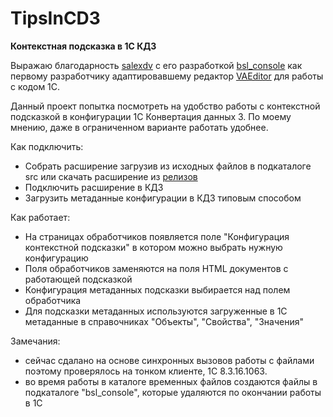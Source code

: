 # TipsInCD3

**Контекстная подсказка в 1С КД3**

Выражаю благодарность [salexdv](https://github.com/salexdv) с его разработкой [bsl_console](https://github.com/salexdv/bsl_console) как первому разработчику адаптировавшему редактор [VAEditor](https://github.com/Pr-Mex/VAEditor) для работы с кодом 1С.

Данный проект попытка посмотреть на удобство работы с контекстной подсказкой в конфигурации 1С Конвертация данных 3. По моему мнению, даже в ограниченном варианте работать удобнее.

Как подключить:

- Собрать расширение загрузив из исходных файлов в подкаталоге src или скачать расширение из [релизов](https://github.com/GenVP/TipsInCD3/releases)
- Подключить расширение в КД3
- Загрузить метаданные конфигурации в КД3 типовым способом

Как работает:

- На страницах обработчиков появляется поле "Конфигурация контекстной подсказки" в котором можно выбрать нужную конфигурацию
- Поля обработчиков заменяются на поля HTML документов с работающей подсказкой
- Конфигурация метаданных подсказки выбирается над полем обработчика
- Для подсказки метаданных используются загруженные в 1С метаданные в справочниках "Объекты", "Свойства", "Значения"

Замечания:

- сейчас сдалано на основе синхронных вызовов работы с файлами поэтому проверялось на тонком клиенте, 1С 8.3.16.1063.
- во время работы в каталоге временных файлов создаются файлы в подкаталоге "bsl_console", которые удаляются по окончании работы в 1С
